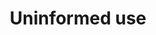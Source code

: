 ---
layout: tactic

title:  "Uninformed use"
tags: 
t-sort: "Dark Tactic"
t-type: "Unsustainable Pattern"
categories: edge-computing
t-description: "Nowadays, there are a lot of applications that are very easy to use but act to some extent as a black box for the user who has no idea about what data the application gathers about herself and/or what technology it uses. This has consequences on social sustainability: first the user may not be aware of what information is available about her or what consequences her actions may have, but also she does not feel the need to know more as it is just so easy to use. As the edge computing paradigm develops and new applications emerge, it is going to become more complicated to know what data is gathered and where it is stored."
t-participant: "end-user, edge-user, policy makers"
t-artifact: "Technology "
t-context: "Service used"
t-feature: "Using a new service/technology"
t-intent: "Making it hard for the end user to understand what it is she is using, which may lead to unwanted usage"
t-intentmeasure: "Level of awareness of the end user"
t-countermeasure: "Educating the users to such questions becomes crucial in order to avoid e.g., integrity issues, and policies should evolve to better protect the end users’ interests. At the same time as edge computing applications are released, it would be interesting to assess the level of technology literacy of edge users and design appropriate education."
t-source: "*The Dark Side of Cloud and Edge Computing* by Klervie Toczé, Maël Madon, Muriel Garcia and Patricia Lago"
t-source-doi: "https://doi.org/10.21428/bf6fb269.9422c084"
t-diagram: "models-uninformed_use.png"
---
